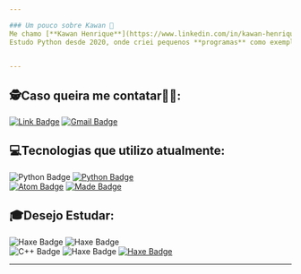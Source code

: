 ```yaml
---

### Um pouco sobre Kawan 👋
Me chamo [**Kawan Henrique**](https://www.linkedin.com/in/kawan-henrique-pereira/), sou um **desenvolvedor RPA** desde 2021, onde fiquei fascinado por automação de processos, desde então estudo o **Automation Anywhere** e utilizo o **Python** como auxiliar nos processos.\
Estudo Python desde 2020, onde criei pequenos **programas** como exemplo a [**Lista de Tarefas**](https://github.com/Kawdrin/Lista-Tarefas) e a [**Calculadora**](https://github.com/Kawdrin/Calculadora), feitos para serem executados no **terminal**.

       
---
```


## 🕵️Caso queira me contatar🕵️‍♀️:

[![Link Badge](https://img.shields.io/badge/-Kawan%20Henrique%20Pereira-7AA5FF?&style=for-the-badge&logoColor=white&logo=linkedin)](https://www.linkedin.com/in/kawan-henrique-pereira/) [![Gmail Badge](https://img.shields.io/badge/-kawan.inf@gmail.com-E72D2D?&style=for-the-badge&logoColor=white&logo=gmail)]()

## 💻Tecnologias que utilizo atualmente:

![Python Badge](https://img.shields.io/badge/-Automation%20Anywhere-E88E2C?&logo=Probot&labelColor=2e3440&style=for-the-badge&logoColor=E88E2C) [![Python Badge](https://img.shields.io/badge/-PYTHON-678BDC?&logo=python&labelColor=2e3440&style=for-the-badge&logoColor=678BDC)](https://www.python.org/)\
[![Atom Badge](https://img.shields.io/badge/-Atom-2DE0A7?&logo=atom&labelColor=2e3440&style=for-the-badge&logoColor=2DE0A7)](https://atom.io/) [![Made Badge](https://img.shields.io/badge/-GIT-CC6666?&labelColor=2e3440&style=for-the-badge&logoColor=CC6666&logo=git)](https://git-scm.com/)

## 🎓Desejo Estudar:
![Haxe Badge](https://img.shields.io/badge/-SELENIUM-43B02A?&logo=selenium&labelColor=2e3440&style=for-the-badge&logoColor=43B02A)
![Haxe Badge](https://img.shields.io/badge/-Pandas-150458?&logo=pandas&labelColor=2e3440&style=for-the-badge&logoColor=0)\
![C++ Badge](https://img.shields.io/badge/-C++-7AA5FF?&logo=C%2B%2B&labelColor=2e3440&style=for-the-badge&logoColor=7AA5FF)
![Haxe Badge](https://img.shields.io/badge/-JAVA-007396?&logo=java&labelColor=2e3440&style=for-the-badge&logoColor=007396)
[![Haxe Badge](https://img.shields.io/badge/-HaxE-E88E2C?&logo=Haxe&labelColor=2e3440&style=for-the-badge&logoColor=E88E2C)](https://haxe.org/)

---

